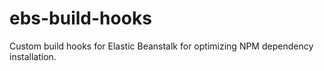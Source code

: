 # ebs-build-hooks
Custom build hooks for Elastic Beanstalk for optimizing NPM dependency installation.
